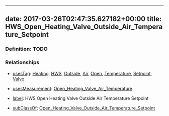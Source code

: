 
---
date: 2017-03-26T02:47:35.627182+00:00
title: HWS_Open_Heating_Valve_Outside_Air_Temperature_Setpoint
---
### Definition: TODO

### Relationships

* [usesTag](https://brickschema.org/schema/1.0/BrickFrame#usesTag): [Heating](https://brickschema.org/schema/1.0/BrickTag#Heating), [HWS](https://brickschema.org/schema/1.0/BrickTag#HWS), [Outside](https://brickschema.org/schema/1.0/BrickTag#Outside), [Air](https://brickschema.org/schema/1.0/BrickTag#Air), [Open](https://brickschema.org/schema/1.0/BrickTag#Open), [Temperature](https://brickschema.org/schema/1.0/BrickTag#Temperature), [Setpoint](https://brickschema.org/schema/1.0/BrickTag#Setpoint), [Valve](https://brickschema.org/schema/1.0/BrickTag#Valve)

* [usesMeasurement](https://brickschema.org/schema/1.0/BrickFrame#usesMeasurement): [Open_Heating_Valve_Air_Temperature](https://brickschema.org/schema/1.0/Brick#Open_Heating_Valve_Air_Temperature)

* [label](http://www.w3.org/2000/01/rdf-schema#label): HWS Open Heating Valve Outside Air Temperature Setpoint

* [subClassOf](http://www.w3.org/2000/01/rdf-schema#subClassOf): [Open_Heating_Valve_Outside_Air_Temperature_Setpoint](https://brickschema.org/schema/1.0/Brick#Open_Heating_Valve_Outside_Air_Temperature_Setpoint)
